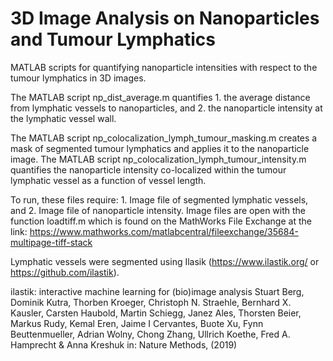 # 3D Image Analysis on Nanoparticles and Tumour Lymphatics
MATLAB scripts for quantifying nanoparticle intensities with respect to the tumour lymphatics in 3D images.

The MATLAB script np_dist_average.m quantifies 1. the average distance from lymphatic vessels to nanoparticles, and 2. the nanoparticle intensity at the lymphatic vessel wall. 

The MATLAB script np_colocalization_lymph_tumour_masking.m creates a mask of segmented tumour lymphatics and applies it to the nanoparticle image. The MATLAB script np_colocalization_lymph_tumour_intensity.m quantifies the nanoparticle intensity co-localized within the tumour lymphatic vessel as a function of vessel length. 

To run, these files require: 1. Image file of segmented lymphatic vessels, and 2. Image file of nanoparticle intensity. Image files are open with the function loadtiff.m which is found on the MathWorks File Exchange at the link: https://www.mathworks.com/matlabcentral/fileexchange/35684-multipage-tiff-stack

Lymphatic vessels were segmented using Ilasik (https://www.ilastik.org/ or https://github.com/ilastik).

ilastik: interactive machine learning for (bio)image analysis Stuart Berg, Dominik Kutra, Thorben Kroeger, Christoph N. Straehle, Bernhard X. Kausler, Carsten Haubold, Martin Schiegg, Janez Ales, Thorsten Beier, Markus Rudy, Kemal Eren, Jaime I Cervantes, Buote Xu, Fynn Beuttenmueller, Adrian Wolny, Chong Zhang, Ullrich Koethe, Fred A. Hamprecht & Anna Kreshuk in: Nature Methods, (2019)
